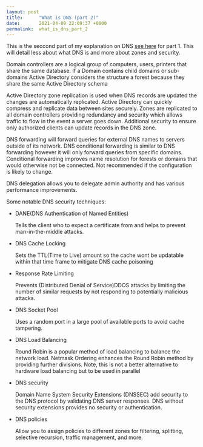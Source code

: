 ```yaml
---
layout: post
title:      "What is DNS (part 2)"
date:       2021-04-09 22:09:37 +0000
permalink:  what_is_dns_part_2
---
```


This is the seccond part of my explanation on DNS [see here](https://blog.devtylerjones.com/what_is_dns_domain_name_system) for part 1. This will detail less about what DNS is and more about zones and security.

Domain controllers are a logical group of computers, users, printers that share the same database. If a Domain contains child domains or sub-domains Active Directory considers the structure a forest because they share the same Active Directory schema

Active Directory zone replication is used when DNS records are updated the changes are automatically replicated. Active Directory can quickly compress and replicate data between sites securely. Zones are replicated to all domain controllers providing redundancy and security which allows traffic to flow in the event a server goes down. Additional security  to ensure only authorized clients can update records in the DNS zone.

DNS forwarding will forward queries for external DNS names to servers outside of its network. DNS conditional forwarding is similar to DNS forwarding however it will only forward queries from specific domains. Conditional forwarding improves name resolution for forests or domains that would otherwise not be connected. Not recommended if the configuration is likely to change.

DNS delegation allows you to delegate admin authority and has various performance improvements.

Some notable DNS security techniques:

- DANE(DNS Authentication of Named Entities)

  Tells the client who to expect a certificate from and helps to prevent man-in-the-middle attacks.

- DNS Cache Locking

  Sets the TTL(Time to Live) amount so the cache wont be updatable within that time frame to mitigate DNS cache poisoning

- Response Rate Limiting

  Prevents (Distributed Denial of Service)DDOS attacks by limiting the number of similar requests by not responding to potentially malicious attacks.

- DNS Socket Pool

  Uses a random port in a large pool of available ports to avoid cache tampering.

- DNS Load Balancing

  Round Robin is a popular method of load balancing to balance the network load. Netmask Ordering enhances the Round Robin method by providing further divisions. Note, this is not a better alternative to hardware load balancing but to be used in parallel

- DNS security

  Domain Name System Security Extensions (DNSSEC) add security to the DNS protocol by validating DNS server responses. DNS without security extensions provides no security or authentication.

- DNS policies

  Allow you to assign policies to different zones for filtering, splitting, selective recursion, traffic management, and more.


